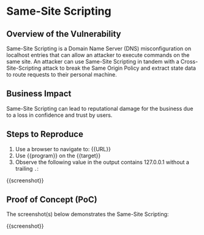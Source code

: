 # Same-Site Scripting

## Overview of the Vulnerability

Same-Site Scripting is a Domain Name Server (DNS) misconfiguration on localhost entries that can allow an attacker to execute commands on the same site. An attacker can use Same-Site Scripting in tandem with a Cross-Site-Scripting attack to break the Same Origin Policy and extract state data to route requests to their personal machine.

## Business Impact

Same-Site Scripting can lead to reputational damage for the business due to a loss in confidence and trust by users.

## Steps to Reproduce

1. Use a browser to navigate to: {{URL}}
1. Use {{program}} on the {{target}}
1. Observe the following value in the output contains 127.0.0.1 without a trailing `.`:

{{screenshot}}

## Proof of Concept (PoC)

The screenshot(s) below demonstrates the Same-Site Scripting:

{{screenshot}}
